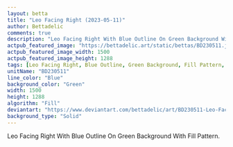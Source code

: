 ```yaml
---
layout: betta
title: "Leo Facing Right (2023-05-11)"
author: Bettadelic
comments: true
description: "Leo Facing Right With Blue Outline On Green Background With Fill Pattern."
actpub_featured_image: "https://bettadelic.art/static/bettas/BD230511.jpg"
actpub_featured_image_width: 1500
actpub_featured_image_height: 1288
tags: [Leo Facing Right, Blue Outline, Green Background, Fill Pattern, May 2023]
unitName: "BD230511"
line_color: "Blue"
background_color: "Green"
width: 1500
height: 1288
algorithm: "Fill"
deviantart: "https://www.deviantart.com/bettadelic/art/BD230511-Leo-Facing-Right-2023-05-11-962059308"
background_type: "Solid"
---
```


Leo Facing Right With Blue Outline On Green Background With Fill Pattern.
